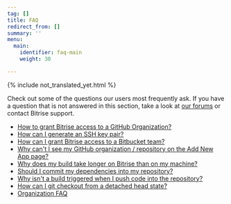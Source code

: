```yaml
---
tag: []
title: FAQ
redirect_from: []
summary: ''
menu:
  main:
    identifier: faq-main
    weight: 30

---
```

{% include not_translated_yet.html %}

Check out some of the questions our users most frequently ask. If you have a question that is not answered in this section, take a look at [our forums](https://discuss.bitrise.io/) or contact Bitrise support.

* [How to grant Bitrise access to a GitHub Organization?](/jp/faq/grant-access-to-github-organization/)
* [How can I generate an SSH key pair?](/jp/faq/how-to-generate-ssh-keypair/)
* [How can I grant Bitrise access to a Bitbucket team?](/jp/faq/grant-access-to-bitbucket-team/)
* [Why can't I see my GitHub organization / repository on the Add New App page?](/jp/faq/i-cant-see-my-github-organization-repository-on-the-add-new-app-page/)
* [Why does my build take longer on Bitrise than on my machine?](/jp/faq/why-my-build-takes-longer-on-bitrise-than-on-my-mac/)
* [Should I commit my dependencies into my repository?](/jp/faq/should-i-commit-my-dependencies-into-my-repository/)
* [Why isn't a build triggered when I push code into the repository?](/jp/faq/no-builds-are-triggered-automatically/)
* [How can I git checkout from a detached head state?](/jp/faq/how-can-i-git-checkout-from-a-detached-head-state/)
* [Organization FAQ](/jp/faq/organization-faq/)

